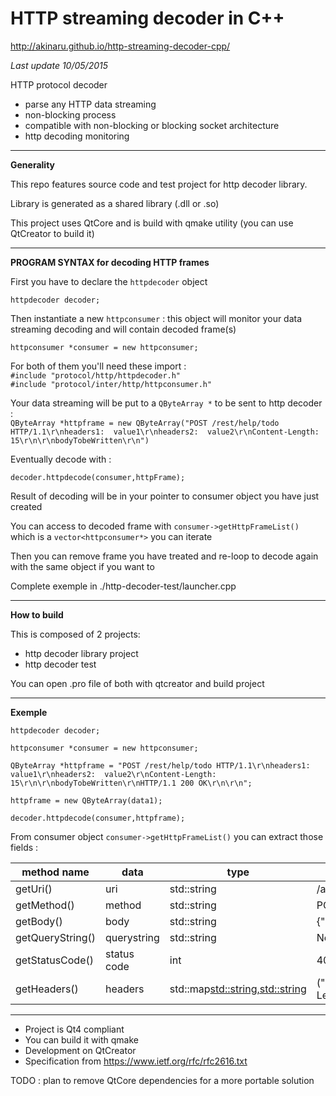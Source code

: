 # HTTP streaming decoder in C++ #

http://akinaru.github.io/http-streaming-decoder-cpp/

<i>Last update 10/05/2015</i>

HTTP protocol decoder

* parse any HTTP data streaming
* non-blocking process
* compatible with non-blocking or blocking socket architecture
* http decoding monitoring

<hr/>

<b>Generality</b>

This repo features source code and test project for http decoder library.

Library is generated as a shared library (.dll or .so)

This project uses QtCore and is build with qmake utility (you can use QtCreator to build it)

<hr/>

<b>PROGRAM SYNTAX for decoding HTTP frames</b>

First you have to declare the ``httpdecoder`` object

``httpdecoder decoder;``

Then instantiate a new ``httpconsumer`` : this object will monitor your data streaming decoding and will contain decoded frame(s)

``httpconsumer *consumer = new httpconsumer;``

For both of them you'll need these import : <br/>
``#include "protocol/http/httpdecoder.h"``<br/>
``#include "protocol/inter/http/httpconsumer.h"``<br/>


Your data streaming will be put to a ``QByteArray *`` to be sent to http decoder :<br/>
``QByteArray *httpframe = new QByteArray("POST /rest/help/todo HTTP/1.1\r\nheaders1:  value1\r\nheaders2:  value2\r\nContent-Length:  15\r\n\r\nbodyTobeWritten\r\n")``

Eventually decode with : 

``decoder.httpdecode(consumer,httpFrame);``

Result of decoding will be in your pointer to consumer object you have just created

You can access to decoded frame with ``consumer->getHttpFrameList()`` which is a ``vector<httpconsumer*>`` you can iterate

Then you can remove frame you have treated and re-loop to decode again with the same object if you want to

Complete exemple in ./http-decoder-test/launcher.cpp

<hr/>

<b>How to build</b>

This is composed of 2 projects:
* http decoder library project
* http decoder test 

You can open .pro file of both with qtcreator and build project

<hr/>

<b>Exemple</b>

``httpdecoder decoder;``

``httpconsumer *consumer = new httpconsumer;``

``QByteArray *httpframe = "POST /rest/help/todo HTTP/1.1\r\nheaders1:  value1\r\nheaders2:  value2\r\nContent-Length:  15\r\n\r\nbodyTobeWritten\r\nHTTP/1.1 200 OK\r\n\r\n";``

``httpframe = new QByteArray(data1);``

``decoder.httpdecode(consumer,httpframe);``

From consumer object ``consumer->getHttpFrameList()`` you can extract those fields : 

  method name      |  data         | type                              | exemple
| ---------------  | ------------- | --------------------------------  | ----------------------
| getUri()         | uri           | std::string                       | /api/rest              |
| getMethod()      | method        | std::string                       | POST                   |
| getBody()        | body          | std::string                       | {"data":"OK"}          |
| getQueryString() | querystring   | std::string                       | Not Found              |
| getStatusCode()  | status code   | int                               | 404                    |
| getHeaders()     | headers       | std::map<std::string,std::string> |("Content-Length","15") |

<hr/>

* Project is Qt4 compliant
* You can build it with qmake
* Development on QtCreator
* Specification from https://www.ietf.org/rfc/rfc2616.txt

TODO : plan to remove QtCore dependencies for a more portable solution
